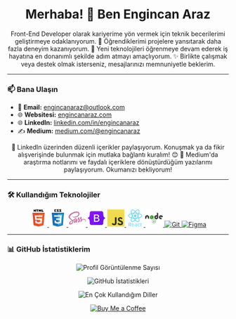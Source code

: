 <h1 align="center">Merhaba! 👋 Ben Engincan Araz</h1>

<p align="center">
Front-End Developer olarak kariyerime yön vermek için teknik becerilerimi geliştirmeye odaklanıyorum. 🌟 Öğrendiklerimi projelere yansıtarak daha fazla deneyim kazanıyorum. 🚀 Yeni teknolojileri öğrenmeye devam ederek iş hayatına en donanımlı şekilde adım atmayı amaçlıyorum. ✨ Birlikte çalışmak veya destek olmak isterseniz, mesajlarınızı memnuniyetle beklerim.
</p>

---

### 📫 Bana Ulaşın
- 📧 **Email:** [engincanaraz@outlook.com](mailto:engincanaraz@outlook.com)  
- 🌐 **Websitesi:** [engincanaraz.com](https://engincanaraz.com)  
- 🌐 **LinkedIn:** [linkedin.com/in/engincanaraz](https://linkedin.com/in/engincanaraz)  
- ✍️ **Medium:** [medium.com/@engincanaraz](https://medium.com/@engincanaraz)


<p align="center">
  💬 LinkedIn üzerinden düzenli içerikler paylaşıyorum. Konuşmak ya da fikir alışverişinde bulunmak için mutlaka bağlantı kuralım! 😊  
  📖 Medium'da araştırma notlarımı ve faydalı içeriklere dönüştürdüğüm yazılarımı paylaşıyorum. Okumanızı bekliyorum!
</p>

---

### 🛠️ Kullandığım Teknolojiler
<p align="center"> 
  <a href="https://www.w3.org/html/" target="_blank" rel="noreferrer">
    <img src="https://raw.githubusercontent.com/devicons/devicon/master/icons/html5/html5-original-wordmark.svg" alt="HTML5" width="40" height="40" />
  </a>
  <a href="https://www.w3schools.com/css/" target="_blank" rel="noreferrer">
    <img src="https://raw.githubusercontent.com/devicons/devicon/master/icons/css3/css3-original-wordmark.svg" alt="CSS3" width="40" height="40" />
  </a>
  <a href="https://sass-lang.com" target="_blank" rel="noreferrer">
    <img src="https://raw.githubusercontent.com/devicons/devicon/master/icons/sass/sass-original.svg" alt="Sass" width="40" height="40" />
  </a>
  <a href="https://getbootstrap.com" target="_blank" rel="noreferrer">
    <img src="https://raw.githubusercontent.com/devicons/devicon/master/icons/bootstrap/bootstrap-original.svg" alt="Bootstrap" width="40" height="40" />
  </a>
  <a href="https://developer.mozilla.org/en-US/docs/Web/JavaScript" target="_blank" rel="noreferrer">
    <img src="https://raw.githubusercontent.com/devicons/devicon/master/icons/javascript/javascript-original.svg" alt="JavaScript" width="40" height="40" />
  </a>
  <a href="https://reactjs.org/" target="_blank" rel="noreferrer">
    <img src="https://raw.githubusercontent.com/devicons/devicon/master/icons/react/react-original-wordmark.svg" alt="React" width="40" height="40" />
  </a>
  <a href="https://nodejs.org" target="_blank" rel="noreferrer">
    <img src="https://raw.githubusercontent.com/devicons/devicon/master/icons/nodejs/nodejs-original-wordmark.svg" alt="Node.js" width="40" height="40" />
  </a>
  <a href="https://git-scm.com/" target="_blank" rel="noreferrer">
    <img src="https://www.vectorlogo.zone/logos/git-scm/git-scm-icon.svg" alt="Git" width="40" height="40" />
  </a>
  <a href="https://www.figma.com/" target="_blank" rel="noreferrer">
    <img src="https://www.vectorlogo.zone/logos/figma/figma-icon.svg" alt="Figma" width="40" height="40" />
  </a>
</p>


---

### 📊 GitHub İstatistiklerim
<p align="center">
  <img src="https://komarev.com/ghpvc/?username=engincanaraz&label=Profil%20Görüntülenme%20Sayısı&color=0e75b6&style=flat" alt="Profil Görüntülenme Sayısı" />
</p>
<p align="center">
  <img src="https://github-readme-stats.vercel.app/api?username=engincanaraz&show_icons=true&locale=tr&theme=radical" alt="GitHub İstatistikleri" />
</p>
<p align="center">
  <img src="https://github-readme-stats.vercel.app/api/top-langs?username=engincanaraz&show_icons=true&locale=tr&layout=compact&theme=radical" alt="En Çok Kullandığım Diller" />
</p>



<p align="center">
  <a href="https://www.buymeacoffee.com/engincanaraz" target="_blank">
    <img src="https://cdn.buymeacoffee.com/buttons/v2/default-yellow.png" alt="Buy Me a Coffee" width="160" height="40">
  </a>
</p>



